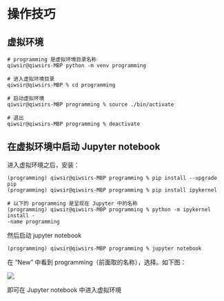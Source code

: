 # 操作技巧

## 虚拟环境

```shell
# programming 是虚拟环境目录名称
qiwsir@qiwsirs-MBP python -m venv programming  

# 进入虚拟环境目录
qiwsir@qiwsirs-MBP % cd programming   

# 启动虚拟环境
qiwsir@qiwsirs-MBP programming % source ./bin/activate

# 退出
qiwsir@qiwsirs-MBP programming % deactivate
```



## 在虚拟环境中启动 Jupyter notebook

进入虚拟环境之后，安装：

```shell
(programming) qiwsir@qiwsirs-MBP programming % pip install --upgrade pip
(programming) qiwsir@qiwsirs-MBP programming % pip install ipykernel

# 以下的 programming 是呈现在 Jupyter 中的名称
(programming) qiwsir@qiwsirs-MBP programming % python -m ipykernel install -
-name programming
```

然后启动 jupyter notebook

```shell
(programming) qiwsir@qiwsirs-MBP programming % jupyter notebook
```

在 “New” 中看到 programming（前面取的名称），选择。如下图：

![](https://gitee.com/qiwsir/images/raw/master/2021-5-5/1620184760654-jupyter.png)

即可在 Jupyter notebook 中进入虚拟环境